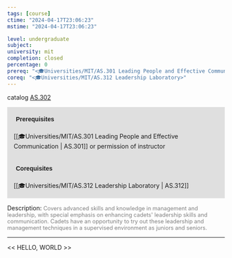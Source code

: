 ```yaml
---
tags: [course]
ctime: "2024-04-17T23:06:23"
mstime: "2024-04-17T23:06:23"

level: undergraduate
subject: 
university: mit
completion: closed
percentage: 0
prereq: "<🎓Universities/MIT/AS.301 Leading People and Effective Communication> or permission of instructor"
coreq: "<🎓Universities/MIT/AS.312 Leadership Laboratory>"
---
```


catalog [AS.302](http://student.mit.edu/catalog/mASa.html#AS.302)

<span style="display: block; padding: 15px; background-color: rgb(100, 100, 100, 0.2);"><font id="m_prereq9_0" style="display: block; font-family: Arial, sans-serif; font-weight: bold; padding: 5px">Prerequisites</font><br><span id="prereq9_0">[[🎓Universities/MIT/AS.301 Leading People and Effective Communication | AS.301]] or permission of instructor</span></span>
<span style="display: block; padding: 15px; background-color: rgb(100, 100, 100, 0.2);"><font id="m_coreq9_0" style="display: block; font-family: Arial, sans-serif; font-weight: bold; padding: 5px">Corequisites</font><br><span id="coreq9_0">[[🎓Universities/MIT/AS.312 Leadership Laboratory | AS.312]]</span></span>

<font style="">Description:</font>
<font style="color: grey; font-size: 0.8rem;">Covers advanced skills and knowledge in management and leadership, with special emphasis on enhancing cadets' leadership skills and communication. Cadets have an opportunity to try out these leadership and management techniques in a supervised environment as juniors and seniors.</font>



---

<< HELLO, WORLD >>
